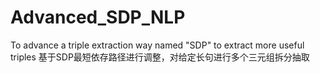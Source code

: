 # Advanced_SDP_NLP
To advance a triple extraction way named "SDP" to extract more useful triples 
基于SDP最短依存路径进行调整，对给定长句进行多个三元组拆分抽取

